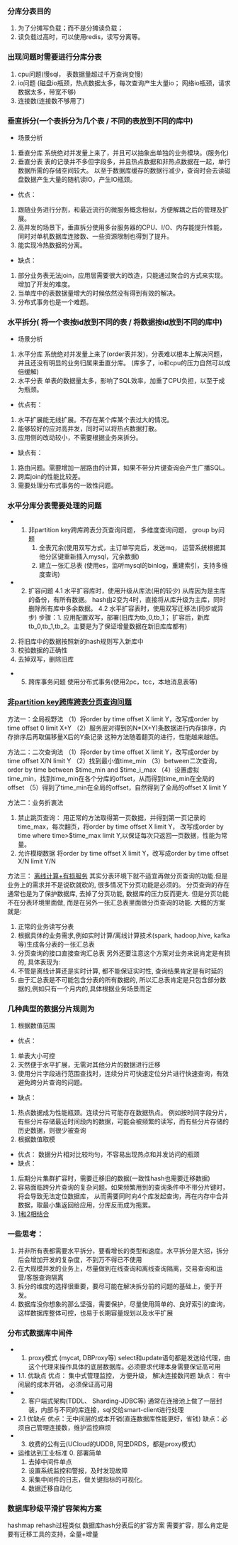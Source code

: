 ### 分库分表目的
1. 为了分摊写负载；而不是分摊读负载；
2. 读负载过高时，可以使用redis，读写分离等。

### 出现问题时需要进行分库分表
1. cpu问题(慢sql， 表数据量超过千万查询变慢)
2. io问题 (磁盘io瓶颈，热点数据太多，每次查询产生大量io； 网络io瓶颈，请求数据太多，带宽不够)
3. 连接数(连接数不够用了)

###  垂直拆分(一个表拆分为几个表 / 不同的表放到不同的库中)
- 场景分析
1. 垂直分库
系统绝对并发量上来了，并且可以抽象出单独的业务模块。(服务化)
2. 垂直分表
表的记录并不多但字段多，并且热点数据和非热点数据在一起，单行数据所需的存储空间较大。
以至于数据库缓存的数据行减少，查询时会去读磁盘数据产生大量的随机读IO，产生IO瓶颈。

- 优点：
1. 跟随业务进行分割，和最近流行的微服务概念相似，方便解耦之后的管理及扩展。
2. 高并发的场景下，垂直拆分使用多台服务器的CPU、I/O、内存能提升性能，
 同时对单机数据库连接数、一些资源限制也得到了提升。
3. 能实现冷热数据的分离。

- 缺点：
1. 部分业务表无法join，应用层需要很大的改造，只能通过聚合的方式来实现。增加了开发的难度。
2. 当单库中的表数据量增大的时候依然没有得到有效的解决。
3. 分布式事务也是一个难题。

### 水平拆分( 将一个表按id放到不同的表 / 将数据按id放到不同的库中)
- 场景分析
1. 水平分库
系统绝对并发量上来了(order表并发)，分表难以根本上解决问题，并且还没有明显的业务归属来垂直分库。
(库多了，io和cpu的压力自然可以成倍缓解)
2. 水平分表
单表的数据量太多，影响了SQL效率，加重了CPU负担，以至于成为瓶颈。

- 优点有：
1. 水平扩展能无线扩展。不存在某个库某个表过大的情况。
2. 能够较好的应对高并发，同时可以将热点数据打散。
3. 应用侧的改动较小，不需要根据业务来拆分。

- 缺点有：
1. 路由问题。需要增加一层路由的计算，如果不带分片键查询会产生广播SQL。
2. 跨库join的性能比较差。
3. 需要处理分布式事务的一致性问题。

### 水平分库分表需要处理的问题
- 1. 非partition key跨库跨表分页查询问题， 多维度查询问题， group by问题
      1. 全表冗余(使用双写方式，主订单写完后，发送mq， 运营系统根据其他分区键重新插入mysql，冗余数据)
      2. 建立一张汇总表 (使用es，监听mysql的binlog，重建索引，支持多维度查询)

- 2. 扩容问题
4.1 水平扩容库时，使用升级从库法(用的较少)
从库因为是主库的备份，有所有数据。 hash由2变为4时，直接将从库升级为主库，同时删除所有库中多余数据。
4.2 水平扩容表时，使用双写迁移法(同步或异步)
步骤：1. 应用配置双写，部署(旧库为tb_0,tb_1； 扩容后，新库tb_0,tb_1,tb_2。主要是为了保证增量数据在新旧库库都有)
 2. 将旧库中的数据按照新的hash规则写入新库中
 3. 校验数据的正确性
 4. 去掉双写，删除旧库

- 5. 跨库事务问题
使用分布式事务(使用2pc，tcc，本地消息表等)

### [非partition key跨库跨表分页查询问题](https://mp.weixin.qq.com/s/h99sXP4mvVFsJw6Oh3aU5A?)
方法一：全局视野法
（1）将order by time offset X limit Y，改写成order by time offset 0 limit X+Y
（2）服务层对得到的N*(X+Y)条数据进行内存排序，内存排序后再取偏移量X后的Y条记录
这种方法随着翻页的进行，性能越来越低。

方法二：二次查询法
（1）将order by time offset X limit Y，改写成order by time offset X/N limit Y
（2）找到最小值time_min
（3）between二次查询，order by time between $time_min and $time_i_max
（4）设置虚拟time_min，找到time_min在各个分库的offset，从而得到time_min在全局的offset
（5）得到了time_min在全局的offset，自然得到了全局的offset X limit Y

方法二：业务折衷法
  1. 禁止跳页查询：
       用正常的方法取得第一页数据，并得到第一页记录的time_max，每次翻页，将order by time offset X limit Y，
       改写成order by time where time>$time_max limit Y,以保证每次只返回一页数据，性能为常量。
  2. 允许模糊数据
       将order by time offset X limit Y，改写成order by time offset X/N limit Y/N

方法三： [离线计算+有损服务](https://www.cnblogs.com/lhh-north/p/11140940.html)
其实分表环境下就不适宜再做分页查询的功能.但是业务上的需求并不是说砍就砍的, 很多情况下分页功能是必须的。
分页查询的存在通常也是为了保护数据库, 去掉了分页功能, 数据库的压力反而更大.
但是分页功能不在分表环境里面做, 而是在另外一张汇总表里面做分页查询的功能.
大概的方案就是:
1. 正常的业务读写分表
2. 根据具体的业务需求,例如实时计算/离线计算技术(spark, hadoop,hive, kafka等)生成各分表的一张汇总表
3. 分页查询的接口直接查询汇总表
另外还要注意这个方案对业务来说肯定是有损的, 具体表现为:
1. 不管是离线计算还是实时计算, 都不能保证实时性, 查询结果肯定是有时延的
2. 由于汇总表是不可能包含分表的所有数据的, 所以汇总表肯定是只包含部分数据的,例如只有一个月内的,具体根据业务场景而定


### 几种典型的数据分片规则为
1. 根据数值范围
- 优点：
1. 单表大小可控
2. 天然便于水平扩展，无需对其他分片的数据进行迁移
3. 使用分片字段进行范围查找时，连续分片可快速定位分片进行快速查询，有效避免跨分片查询的问题。
- 缺点：
1. 热点数据成为性能瓶颈。连续分片可能存在数据热点。
 例如按时间字段分片，有些分片存储最近时间段内的数据，可能会被频繁的读写，而有些分片存储的历史数据，则很少被查询
2. 根据数值取模
- 优点：
数据分片相对比较均匀，不容易出现热点和并发访问的瓶颈
- 缺点：
1. 后期分片集群扩容时，需要迁移旧的数据(一致性hash也需要迁移数据)
2. 容易面临跨分片查询的复杂问题。如果频繁用到的查询条件中不带分片键时，将会导致无法定位数据库，
  从而需要同时向4个库发起查询，再在内存中合并数据，取最小集返回给应用，分库反而成为拖累。
3. [1和2相结合](https://www.cnblogs.com/liuqingzheng/p/10755148.html)

### 一些思考：
1. 并非所有表都需要水平拆分，要看增长的类型和速度。水平拆分是大招，拆分后会增加开发的复杂度，不到万不得已不使用
2. 在大规模并发的业务上，尽量做到在线查询和离线查询隔离，交易查询和运营/客服查询隔离
3. 拆分的维度的选择很重要，要尽可能在解决拆分前的问题的基础上，便于开发。
4. 数据库没你想象的那么坚强，需要保护，尽量使用简单的、良好索引的查询，这样数据库整体可控，也易于长期容量规划以及水平扩展


### 分布式数据库中间件
- 1. proxy模式 (mycat, DBProxy等)
select和update语句都是发送给代理，由这个代理来操作具体的底层数据库。必须要求代理本身需要保证高可用
- 1.1. 优缺点
优点： 集中式管理监控， 方便升级， 解决连接数问题
缺点： 有中间层的成本开销， 必须保证高可用
- 2. 客户端式架构(TDDL、 Sharding-JDBC等)
通常在连接池上做了一层封装，内部与不同的库连接，sql交给smart-client进行处理
- 2.1 优缺点
优点：无中间层的成本开销(直连数据库性能更好，省钱)
缺点：必须自己管理连接数，维护监控麻烦
- 3. 收费的公有云(UCloud的UDDB, 阿里DRDS，都是proxy模式)
- 运维达到工业标准
   0. 部署简单
   1. 去掉中间件单点
   2. 设置系统监控和警报，及时发现故障
   3. 采集中间件的日志，做关键指标的可视化。
   4. 数据迁移自动化


### 数据库秒级平滑扩容架构方案
hashmap rehash过程类似
数据库hash分表后的扩容方案
需要扩容，那么肯定是要有迁移工具的支持，全量+增量
